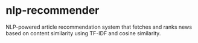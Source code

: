 # nlp-recommender
NLP-powered article recommendation system that fetches and ranks news based on content similarity using TF-IDF and cosine similarity.
